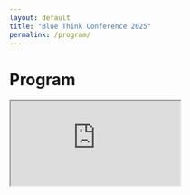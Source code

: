 ```yaml
---
layout: default
title: "Blue Think Conference 2025"
permalink: /program/
---
```


# Program

<iframe src="https://docs.google.com/spreadsheets/d/e/2PACX-1vQagPbOgIlit0h5LjcdVXlmJubsrv6hEM1-TS-7xUhMgSEYZKjY_FGFB1I5ScUzmg/pubhtml?gid=485449209&amp;single=true&amp;widget=true&amp;headers=false"></iframe>
